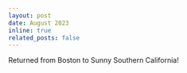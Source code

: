 ```yaml
---
layout: post
date: August 2023
inline: true
related_posts: false
---
```


Returned from Boston to Sunny Southern California!
